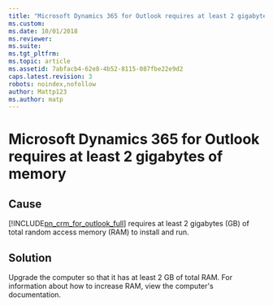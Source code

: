 ```yaml
---
title: "Microsoft Dynamics 365 for Outlook requires at least 2 gigabytes of memory | Microsoft Docs"
ms.custom: 
ms.date: 10/01/2018
ms.reviewer: 
ms.suite: 
ms.tgt_pltfrm: 
ms.topic: article
ms.assetid: 7abfacb4-62e8-4b52-8115-087fbe22e9d2
caps.latest.revision: 3
robots: noindex,nofollow
author: Mattp123
ms.author: matp
---
```

# Microsoft Dynamics 365 for Outlook requires at least 2 gigabytes of memory

## Cause
  
 [!INCLUDE[pn_crm_for_outlook_full](../includes/pn-crm-for-outlook-full.md)] requires at least 2 gigabytes (GB) of total random access memory (RAM) to install and run.  
  
 ## Solution
  
 Upgrade the computer so that it has at least 2 GB of total RAM. For information about how to increase RAM, view the computer's documentation.

